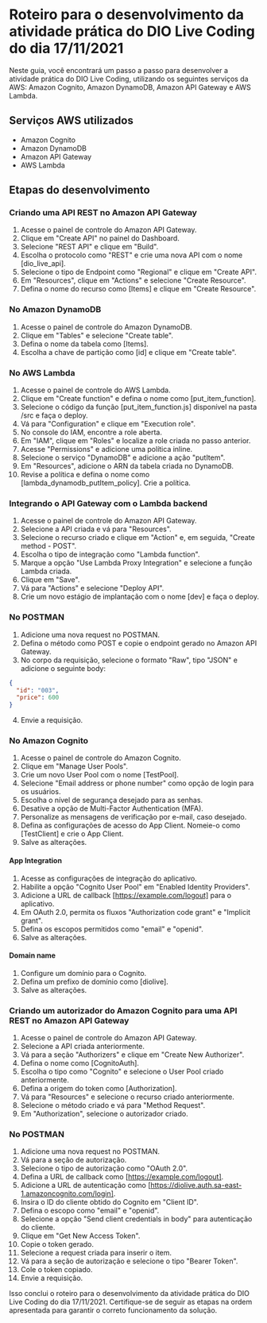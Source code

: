 # Roteiro para o desenvolvimento da atividade prática do DIO Live Coding do dia 17/11/2021

Neste guia, você encontrará um passo a passo para desenvolver a atividade prática do DIO Live Coding, utilizando os seguintes serviços da AWS: Amazon Cognito, Amazon DynamoDB, Amazon API Gateway e AWS Lambda.

## Serviços AWS utilizados
- Amazon Cognito
- Amazon DynamoDB
- Amazon API Gateway
- AWS Lambda

## Etapas do desenvolvimento

### Criando uma API REST no Amazon API Gateway
1. Acesse o painel de controle do Amazon API Gateway.
2. Clique em "Create API" no painel do Dashboard.
3. Selecione "REST API" e clique em "Build".
4. Escolha o protocolo como "REST" e crie uma nova API com o nome [dio_live_api].
5. Selecione o tipo de Endpoint como "Regional" e clique em "Create API".
6. Em "Resources", clique em "Actions" e selecione "Create Resource".
7. Defina o nome do recurso como [Items] e clique em "Create Resource".

### No Amazon DynamoDB
1. Acesse o painel de controle do Amazon DynamoDB.
2. Clique em "Tables" e selecione "Create table".
3. Defina o nome da tabela como [Items].
4. Escolha a chave de partição como [id] e clique em "Create table".

### No AWS Lambda
1. Acesse o painel de controle do AWS Lambda.
2. Clique em "Create function" e defina o nome como [put_item_function].
3. Selecione o código da função [put_item_function.js] disponível na pasta /src e faça o deploy.
4. Vá para "Configuration" e clique em "Execution role".
5. No console do IAM, encontre a role aberta.
6. Em "IAM", clique em "Roles" e localize a role criada no passo anterior.
7. Acesse "Permissions" e adicione uma política inline.
8. Selecione o serviço "DynamoDB" e adicione a ação "putItem".
9. Em "Resources", adicione o ARN da tabela criada no DynamoDB.
10. Revise a política e defina o nome como [lambda_dynamodb_putItem_policy]. Crie a política.

### Integrando o API Gateway com o Lambda backend
1. Acesse o painel de controle do Amazon API Gateway.
2. Selecione a API criada e vá para "Resources".
3. Selecione o recurso criado e clique em "Action" e, em seguida, "Create method - POST".
4. Escolha o tipo de integração como "Lambda function".
5. Marque a opção "Use Lambda Proxy Integration" e selecione a função Lambda criada.
6. Clique em "Save".
7. Vá para "Actions" e selecione "Deploy API".
8. Crie um novo estágio de implantação com o nome [dev] e faça o deploy.

### No POSTMAN
1. Adicione uma nova request no POSTMAN.
2. Defina o método como POST e copie o endpoint gerado no Amazon API Gateway.
3. No corpo da requisição, selecione o formato "Raw", tipo "JSON" e adicione o seguinte body:
```json
{
  "id": "003",
  "price": 600
}
```

4. Envie a requisição.

### No Amazon Cognito
1. Acesse o painel de controle do Amazon Cognito.
2. Clique em "Manage User Pools".
3. Crie um novo User Pool com o nome [TestPool].
4. Selecione "Email address or phone number" como opção de login para os usuários.
5. Escolha o nível de segurança desejado para as senhas.
6. Desative a opção de Multi-Factor Authentication (MFA).
7. Personalize as mensagens de verificação por e-mail, caso desejado.
8. Defina as configurações de acesso do App Client. Nomeie-o como [TestClient] e crie o App Client.
9. Salve as alterações.

#### App Integration
1. Acesse as configurações de integração do aplicativo.
2. Habilite a opção "Cognito User Pool" em "Enabled Identity Providers".
3. Adicione a URL de callback [https://example.com/logout] para o aplicativo.
4. Em OAuth 2.0, permita os fluxos "Authorization code grant" e "Implicit grant".
5. Defina os escopos permitidos como "email" e "openid".
6. Salve as alterações.

#### Domain name
1. Configure um domínio para o Cognito.
2. Defina um prefixo de domínio como [diolive].
3. Salve as alterações.

### Criando um autorizador do Amazon Cognito para uma API REST no Amazon API Gateway
1. Acesse o painel de controle do Amazon API Gateway.
2. Selecione a API criada anteriormente.
3. Vá para a seção "Authorizers" e clique em "Create New Authorizer".
4. Defina o nome como [CognitoAuth].
5. Escolha o tipo como "Cognito" e selecione o User Pool criado anteriormente.
6. Defina a origem do token como [Authorization].
7. Vá para "Resources" e selecione o recurso criado anteriormente.
8. Selecione o método criado e vá para "Method Request".
9. Em "Authorization", selecione o autorizador criado.

### No POSTMAN
1. Adicione uma nova request no POSTMAN.
2. Vá para a seção de autorização.
3. Selecione o tipo de autorização como "OAuth 2.0".
4. Defina a URL de callback como [https://example.com/logout].
5. Adicione a URL de autenticação como [https://diolive.auth.sa-east-1.amazoncognito.com/login].
6. Insira o ID do cliente obtido do Cognito em "Client ID".
7. Defina o escopo como "email" e "openid".
8. Selecione a opção "Send client credentials in body" para autenticação do cliente.
9. Clique em "Get New Access Token".
10. Copie o token gerado.
11. Selecione a request criada para inserir o item.
12. Vá para a seção de autorização e selecione o tipo "Bearer Token".
13. Cole o token copiado.
14. Envie a requisição.

Isso conclui o roteiro para o desenvolvimento da atividade prática do DIO Live Coding do dia 17/11/2021. Certifique-se de seguir as etapas na ordem apresentada para garantir o correto funcionamento da solução.

